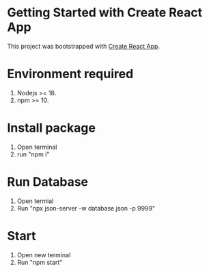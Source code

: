 # Getting Started with Create React App

This project was bootstrapped with [Create React App](https://github.com/facebook/create-react-app).

# Environment required
1. Nodejs >= 18.
2. npm >= 10.
# Install package
1. Open terminal
2. run "npm i"
# Run Database
1. Open termial
2. Run "npx json-server -w database.json -p 9999"
# Start
1. Open new terminal
2. Run "npm start"
